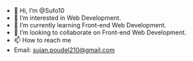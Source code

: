 - 👋 Hi, I’m @Sufo10
- 👀 I’m interested in Web Development.
- 🌱 I’m currently learning Front-end Web Development. 
- 💞️ I’m looking to collaborate on Front-end Web Development.
- 📫 How to reach me 
- Email: sujan.poudel210@gmail.com

<!---
Sufo10/Sufo10 is a ✨ special ✨ repository because its `README.md` (this file) appears on your GitHub profile.
You can click the Preview link to take a look at your changes.
--->
